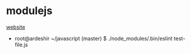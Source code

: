 # modulejs

[website](http://ardeshir.org:9000/)

* root@ardeshir ~/javascript (master) $ ./node_modules/.bin/eslint test-file.js 
